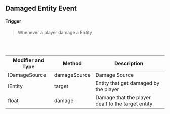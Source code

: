 ## Damaged Entity Event


#### Trigger
> Whenever a player damage a Entity
<br>
<br>



Modifier and Type | Method | Description
------- | ------------- | -------------------------------------------------------------
IDamageSource | damageSource | Damage Source
IEntity | target | Entity that get damaged by the player
float | damage | Damage that the player dealt to the target entity
